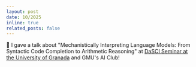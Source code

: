 ```yaml
---
layout: post
date: 10/2025
inline: true
related_posts: false
---
```


:loudspeaker: I gave a talk about "Mechanistically Interpreting Language Models: From Syntactic Code Completion to Arithmetic Reasoning" at <a href="https://dasci.es/en/eventos/mechanistically-interpreting-language-models-from-syntactic-code-completion/">DaSCI Seminar at the University of Granada</a> and GMU's AI Club! 